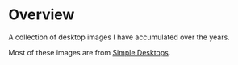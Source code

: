 # Overview

A collection of desktop images I have accumulated over the years.

Most of these images are from [Simple Desktops](https://simpledesktops.com/).
